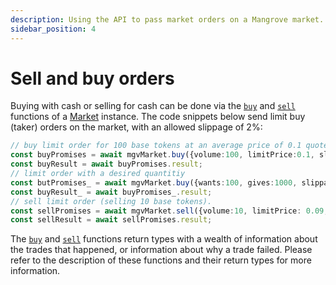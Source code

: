 ```yaml
---
description: Using the API to pass market orders on a Mangrove market.
sidebar_position: 4
---
```


# Sell and buy orders

Buying with cash or selling for cash can be done via the [`buy`](../technical-references/code/classes/Market.md#-buy) and [`sell`](../technical-references/code/classes/Market.md#-sell) functions of a [Market](../technical-references/sdk-intro.md#market) instance. The code snippets below send limit buy (taker) orders on the market, with an allowed slippage of 2%:

```typescript
// buy limit order for 100 base tokens at an average price of 0.1 quote per base
const buyPromises = await mgvMarket.buy({volume:100, limitPrice:0.1, slippage:2});
const buyResult = await buyPromises.result;
// limit order with a desired quantitiy
const butPromises_ = await mgvMarket.buy({wants:100, gives:1000, slippage:2});
const buyResult_ = await buyPromises_.result;
// sell limit order (selling 10 base tokens).
const sellPromises = await mgvMarket.sell({volume:10, limitPrice: 0.09, slippage:2});
const sellResult = await sellPromises.result;
```

The [`buy`](../technical-references/code/classes/Market.md#-buy) and [`sell`](../technical-references/code/classes/Market.md#-sell) functions return types with a wealth of information about the trades that happened, or information about why a trade failed. Please refer to the description of these functions and their return types for more information.
